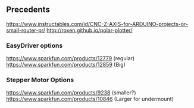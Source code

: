 ## Precedents

https://www.instructables.com/id/CNC-Z-AXIS-for-ARDUINO-projects-or-small-router-pr/
http://roxen.github.io/polar-plotter/

### EasyDriver options

https://www.sparkfun.com/products/12779 (regular)
https://www.sparkfun.com/products/12859 (Big)

### Stepper Motor Options

https://www.sparkfun.com/products/9238 (smaller?)
https://www.sparkfun.com/products/10846 (Larger for undermount)
